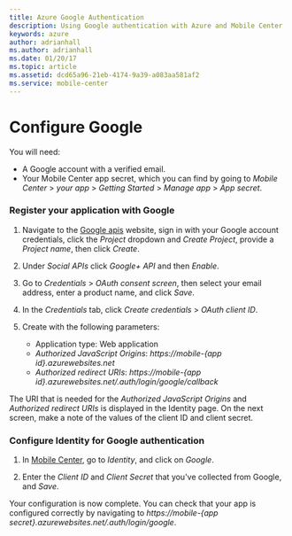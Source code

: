 ```yaml
---
title: Azure Google Authentication
description: Using Google authentication with Azure and Mobile Center
keywords: azure
author: adrianhall
ms.author: adrianhall
ms.date: 01/20/17
ms.topic: article
ms.assetid: dcd65a96-21eb-4174-9a39-a083aa581af2
ms.service: mobile-center
---
```


# Configure Google

You will need:
* A Google account with a verified email.
* Your Mobile Center app secret, which you can find by going to _Mobile Center_ > _your app_ > _Getting Started_ > _Manage app_ > _App secret_.

### **Register your application with Google**

1. Navigate to the [Google apis] website, sign in with your Google account credentials, click the _Project_ dropdown and _Create Project_, provide a _Project name_, then click _Create_.

2. Under _Social APIs_ click _Google+ API_ and then _Enable_.

3. Go to _Credentials_ > _OAuth consent screen_, then select your email address, enter a product name, and click _Save_.

4. In the _Credentials_ tab, click _Create credentials_ > _OAuth client ID_.

5. Create with the following parameters:
    * Application type: Web application
    * _Authorized JavaScript Origins_: _https://mobile-{app id}.azurewebsites.net_
    * _Authorized redirect URIs_: _https://mobile-{app id}.azurewebsites.net/.auth/login/google/callback_

The URI that is needed for the _Authorized JavaScript Origins_ and _Authorized redirect URIs_ is displayed in the Identity page.
On the next screen, make a note of the values of the client ID and client secret.

### **Configure Identity for Google authentication**

1. In [Mobile Center], go to _Identity_, and click on _Google_.

2. Enter the _Client ID_ and _Client Secret_ that you've collected from Google, and _Save_.

Your configuration is now complete. You can check that your app is configured correctly by navigating to _https://mobile-{app secret}.azurewebsites.net/.auth/login/google_.

[Mobile Center]: https://mobile.azure.com/
[Google apis]: http://go.microsoft.com/fwlink/p/?LinkId=268303
